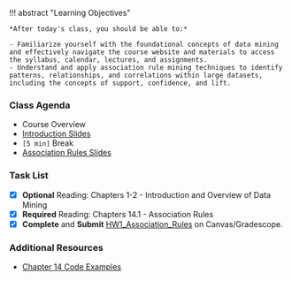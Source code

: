 !!! abstract "Learning Objectives"

    *After today's class, you should be able to:*
    
    - Familiarize yourself with the foundational concepts of data mining and effectively navigate the course website and materials to access the syllabus, calendar, lectures, and assignments.
    - Understand and apply association rule mining techniques to identify patterns, relationships, and correlations within large datasets, including the concepts of support, confidence, and lift.

### Class Agenda

- Course Overview
- [Introduction Slides](https://github.com/dcyoung23/msba511/blob/main/lectures/0_Introduction.pdf)
- `[5 min]` Break
- [Association Rules Slides](https://github.com/dcyoung23/msba511/blob/main/lectures/1_Association_Rules.pdf)

### Task List

- [x] **Optional** Reading: Chapters 1-2 - Introduction and Overview of Data Mining
- [x] **Required** Reading: Chapters 14.1 - Association Rules
- [x] **Complete** and **Submit** [HW1_Association_Rules](https://github.com/dcyoung23/msba511/blob/main/assignments/homework/HW1_Association_Rules.pdf) on Canvas/Gradescope.

### Additional Resources

- [Chapter 14 Code Examples](../resources/textbook/ch14_code_examples.md)